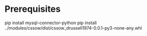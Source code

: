 # Prerequisites

pip install mysql-connector-python
pip install ../modules/cssow/dist/cssow_drussell1974-0.0.1-py3-none-any.whl 